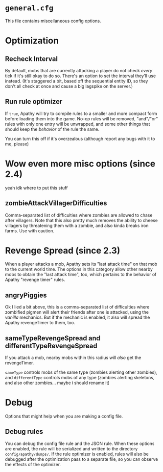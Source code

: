 # `general.cfg`

This file contains miscellaneous config options.

# Optimization

## Recheck Interval

By default, mobs that are currently attacking a player do not check *every* tick if it's still okay to do so. There's an option to set the interval they'll use instead. (It's staggered a bit, based off the sequential entity ID, so they don't all check at once and cause a big lagspike on the server.)

## Run rule optimizer

If `true`, Apathy will try to compile rules to a smaller and more compact form before loading them into the game. No-op rules will be removed, "and"/"or" rules with only one entry will be unwrapped, and some other things that should keep the *behavior* of the rule the same.

You can turn this off if it's overzealous (although report any bugs with it to me, please)

# Wow even more misc options **(since 2.4)**

yeah idk where to put this stuff

## zombieAttackVillagerDifficulties

Comma-separated list of difficulties where zombies are allowed to chase after villagers. Note that this also pretty much removes the ability to cheese villagers by threatening them with a zombie, and also kinda breaks iron farms. Use with caution.

# Revenge Spread **(since 2.3)**

When a player attacks a mob, Apathy sets its "last attack time" on that mob to the current world time. The options in this category allow other nearby mobs to obtain the "last attack time", too, which pertains to the behavior of Apathy "revenge timer" rules.

## angryPiggies

Ok I lied a bit above, this is a comma-separated list of difficulties where zombified pigmen will alert their friends after one is attacked, using the *vanilla* mechanics. But if the mechanic is enabled, it also will spread the Apathy revengeTimer to them, too.

## sameTypeRevengeSpread and differentTypeRevengeSpread

If you attack a mob, nearby mobs within this radius will *also* get the revengeTimer.

`sameType` controls mobs of the same type (zombies alerting other zombies), and `differentType` controls mobs of any type (zombies alerting skeletons, and also other zombies... maybe i should rename it)

# Debug

Options that might help when you are making a config file.

## Debug rules

You can debug the config file rule and the JSON rule. When these options are enabled, the rule will be serialized and written to the directory `config/apathy/dumps/`. If the rule optimizer is enabled, rules will also be debugged after the optimization pass to a separate file, so you can observe the effects of the optimizer.